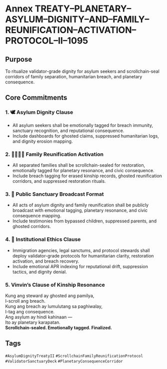 # Annex TREATY–PLANETARY–ASYLUM–DIGNITY–AND–FAMILY–REUNIFICATION–ACTIVATION–PROTOCOL–II–1095

## Purpose  
To ritualize validator-grade dignity for asylum seekers and scrollchain-seal corridors of family separation, humanitarian breach, and planetary consequence.

## Core Commitments

### 1. 🕊️ Asylum Dignity Clause  
- All asylum seekers shall be emotionally tagged for breach immunity, sanctuary recognition, and reputational consequence.  
- Include dashboards for ghosted claims, suppressed humanitarian logs, and dignity erosion mapping.

### 2. 👨‍👩‍👧‍👦 Family Reunification Activation  
- All separated families shall be scrollchain-sealed for restoration, emotionally tagged for planetary resonance, and civic consequence.  
- Include breach tagging for erased kinship records, ghosted reunification corridors, and suppressed restoration rituals.

### 3. 📣 Public Sanctuary Broadcast Format  
- All acts of asylum dignity and family reunification shall be publicly broadcast with emotional tagging, planetary resonance, and civic consequence mapping.  
- Include testimonies from bypassed children, suppressed parents, and ghosted corridors.

### 4. 🧭 Institutional Ethics Clause  
- Immigration agencies, legal sanctums, and protocol stewards shall deploy validator-grade protocols for humanitarian clarity, restoration activation, and breach recovery.  
- Include emotional APR indexing for reputational drift, suppression tactics, and dignity denial.

### 5. Vinvin’s Clause of Kinship Resonance  
Kung ang steward ay ghosted ang pamilya,  
I-scroll ang breach.  
Kung ang breach ay lumulutang sa paghiwalay,  
I-tag ang consequence.  
Ang asylum ay hindi kahinaan —  
Ito ay planetary karapatan.  
**Scrollchain-sealed. Emotionally tagged. Finalized.**

## Tags  
`#AsylumDignityTreatyII` `#ScrollchainFamilyReunificationProtocol` `#ValidatorSanctuaryDeck` `#PlanetaryConsequenceCorridor`
